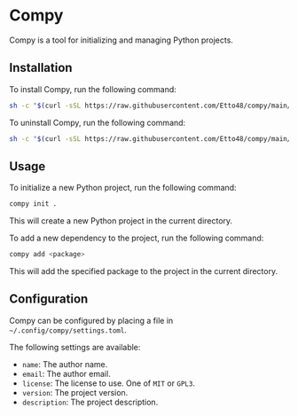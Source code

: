 # Compy

Compy is a tool for initializing and managing Python projects.

## Installation

To install Compy, run the following command:

```sh
sh -c "$(curl -sSL https://raw.githubusercontent.com/Etto48/compy/main/install.sh)"
```

To uninstall Compy, run the following command:

```sh
sh -c "$(curl -sSL https://raw.githubusercontent.com/Etto48/compy/main/install.sh)" -- --uninstall
```

## Usage

To initialize a new Python project, run the following command:

```bash
compy init .
```

This will create a new Python project in the current directory.

To add a new dependency to the project, run the following command:

```bash
compy add <package>
```

This will add the specified package to the project in the current directory.

## Configuration

Compy can be configured by placing a file in `~/.config/compy/settings.toml`.

The following settings are available:

- `name`: The author name.
- `email`: The author email.
- `license`: The license to use. One of `MIT` or `GPL3`.
- `version`: The project version.
- `description`: The project description.
